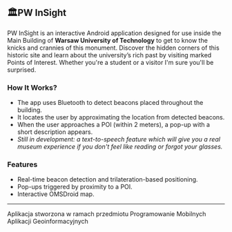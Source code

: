 ## 🏛️PW InSight

PW InSight is an interactive Android application designed for use inside the Main Building of **Warsaw University of Technology** to get to know the knicks and crannies of this monument. Discover the hidden corners of this historic site and learn about the university’s rich past by visiting marked Points of Interest. Whether you're a student or a visitor I'm sure you'll be surprised.

### How It Works?
- The app uses Bluetooth to detect beacons placed throughout the building.
- It locates the user by approximating the location from detected beacons.
-  When the user approaches a POI (within 2 meters), a pop-up with a short description appears.
- *Still in development: a text-to-speech feature which will give you a real museum experience if you don't feel like reading or forgot your glasses.*

### Features
- Real-time beacon detection and trilateration-based positioning.
- Pop-ups triggered by proximity to a POI.
-  Interactive OMSDroid map.

  
---
Aplikacja stworzona w ramach przedmiotu Programowanie Mobilnych Aplikacji Geoinformacyjnych
